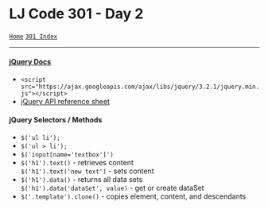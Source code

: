 # LJ Code 301 - Day 2
<a href="../README.md">`Home`</a>
<a href="301_README.md">`301 Index`</a>
<hr>

#### <a target="_blank" href="http://jquery.com/download">jQuery Docs</a>
- `<script src="https://ajax.googleapis.com/ajax/libs/jquery/3.2.1/jquery.min.js"></script>`
- <a type="\_blank" href="https://oscarotero.com/jquery/">jQuery API reference sheet</a>

#### jQuery Selectors / Methods
- `$('ul li');`
- `$('ul > li');`
- `$('input[name='textbox']')`
- `$('h1').text()` - retrieves content </br>
`$('h1').text('new text')` - sets content
- `$('h1').data()` - returns all data sets </br>
`$('h1').data('dataSet', value)` - get or create dataSet
- `$('.template').clone()` - copies element, content, and descendants
